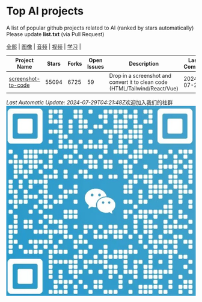 # Top AI projects
A list of popular github projects related to AI (ranked by stars automatically)
Please update **list.txt** (via Pull Request)

<a href="./README.md">全部</a> |   <a href="./READMEpicture.md">图像</a> |   <a href="./READMEaudio.md">音频</a> | <a href="./READMEvideo.md">视频</a> | <a href="./READMElearn.md">学习</a> | 

| Project Name | Stars | Forks | Open Issues | Description | Last Commit |
| ------------ | ----- | ----- | ----------- | ----------- | ----------- |
| [screenshot-to-code](https://github.com/abi/screenshot-to-code) | 55094 | 6725 | 59 | Drop in a screenshot and convert it to clean code (HTML/Tailwind/React/Vue) | 2024-07-25 |

*Last Automatic Update: 2024-07-29T04:21:48Z*欢迎加入我们的社群 ![](https://raw.githubusercontent.com/mouuii/picture/master/weichat.jpg) 